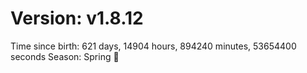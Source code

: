 # Version: v1.8.12
Time since birth: 621 days, 14904 hours, 894240 minutes, 53654400 seconds
Season: Spring 🌸
